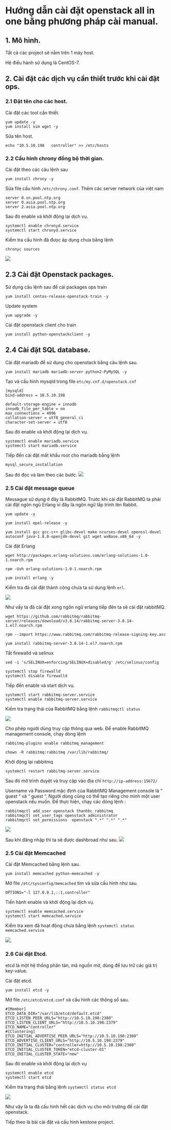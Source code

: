 # Hướng dẫn cài đặt openstack all in one bằng phương pháp cài manual.

## 1. Mô hình.
Tất cả các project sẽ nằm trên 1 máy host.

Hệ điều hành sử dụng là CentOS-7.


## 2. Cài đặt các dịch vụ cần thiết trước khi cài đặt ops.
### 2.1 Đặt tên cho các host.

Cài đặt các tool cần thiết.

```
yum update -y
yum install vim wget -y
```
Sửa tên host.
```
echo "10.5.10.198   controller" >> /etc/hosts
```
### 2.2 Cấu hình chrony đồng bộ thời gian.
Cài đặt theo các câu lệnh sau 
```
yum install chrony -y
```
Sửa file cấu hình `/etc/chrony.conf`. Thêm các server network của việt nam
```
server 0.vn.pool.ntp.org
server 0.asia.pool.ntp.org
server 2.asia.pool.ntp.org
```
Sau đó enable và khởi động lại dịch vụ.
```
systemctl enable chronyd.service
systemctl start chronyd.service
```

Kiểm tra cấu hình đã đưọc áp dụng chưa bằng lệnh
```
chronyc sources
```
![](ks-img/chrony-1.png)


## 2.3 Cài đặt Openstack packages.

Sử dụng câu lệnh sau để cài packages ops train
```
yum install centos-release-openstack-train -y
```
Update system
```
yum upgrade -y 
```

Cài đặt openstack client cho train
```
yum install python-openstackclient -y
```


## 2.4 Cài đặt SQL database.

Cài đặt mariadb để sử dụng cho openstack bằng câu lệnh sau.
```
yum install mariadb mariadb-server python2-PyMySQL -y
```
Tạo và cấu hình mysqld trong file `etc/my.cnf.d/openstack.cnf`
```
[mysqld]
bind-address = 10.5.10.198

default-storage-engine = innodb
innodb_file_per_table = on
max_connections = 4096
collation-server = utf8_general_ci
character-set-server = utf8
```

Sau đó enable và khởi động lại dịch vụ.
```
systemctl enable mariadb.service
systemctl start mariadb.service
```
Tiếp đến cài đặt mất khẩu root cho mariadb bằng lệnh 
```
mysql_secure_installation
```
Sau đó đọc và làm theo các bước.
![](ks-img/mariadb-1.png)

### 2.5 Cài đặt message queue 

Messague sử dụng ở đây là RabbitMQ.
Trước khi cài đặt RabbitMQ ta phải cài đặt ngôn ngũ Erlang vì đây là ngôn ngữ lấp trình lên Rabbit.
```
yum update -y

yum install epel-release -y

yum install gcc gcc-c++ glibc-devel make ncurses-devel openssl-devel autoconf java-1.8.0-openjdk-devel git wget wxBase.x86_64 -y
```

Cài đặt Erlang
```
wget http://packages.erlang-solutions.com/erlang-solutions-1.0-1.noarch.rpm

rpm -Uvh erlang-solutions-1.0-1.noarch.rpm

yum install erlang -y

```
Kiểm tra đã cài đặt thành công chưa ta sử dụng lệnh `erl`.

![](ks-img/erlang.png)

Như vấy ta đã cài đặt xong ngôn ngữ erlang tiếp đên ta sẽ cài đặt rabbitMQ.


```
wget https://github.com/rabbitmq/rabbitmq-server/releases/download/v3.8.14/rabbitmq-server-3.8.14-1.el7.noarch.rpm

rpm --import https://www.rabbitmq.com/rabbitmq-release-signing-key.asc

yum install rabbitmq-server-3.8.14-1.el7.noarch.rpm
```
Tắt firewalld và selinux
```
sed -i 's/SELINUX=enforcing/SELINUX=disabled/g' /etc/selinux/config

systemctl stop firewalld
systemctl disable firewalld
```

Tiếp đến enable và start dịch vụ.
```
systemctl start rabbitmq-server.service
systemctl enable rabbitmq-server.service
```

Kiểm tra trạng thái của RabbitMQ bằng lệnh `rabbitmqctl status`

![](ks-img/rabbitmq.png)

Cho phép người dùng truy cập thông qua web. Để enable RabbitMQ management console, chạy dòng lệnh 
```
rabbitmq-plugins enable rabbitmq_management

chown -R rabbitmq:rabbitmq /var/lib/rabbitmq/
```
Khởi động lại rabbitmq
```
systemctl restart rabbitmq-server.service
```

Sau đó mở trình duyệt và truy cập vào địa chỉ `http://ip-address:15672/`

Username và Password mặc định của RabbitMQ Management console là “ guest “ và “ guest “. Người dùng cũng có thể tạo riêng cho mình một user openstack nếu muốn. Để thực hiện, chạy các dòng lệnh :
```
rabbitmqctl add_user openstack thanhbc_rabbitmq
rabbitmqctl set_user_tags openstack administrator
rabbitmqctl set_permissions  openstack ".*" ".*" ".*"
```
![](ks-img/rabbitmq-add.png)


Sau khi đăng nhập thì ta sẽ được dashbroad như sau.
![](ks-img/rabbitmq-1.png)


### 2.5 Cài đặt Memcached

Cài đặt Memcached bằng lệnh sau.
```
yum install memcached python-memcached -y
```
Mở file `/etc/sysconfig/memcached` tìm và sửa cấu hình như sau.
```
OPTIONS="-l 127.0.0.1,::1,controller"
```
Tiến hành enable và khởi động lại dịch vụ.
```
systemctl enable memcached.service
systemctl start memcached.service
```
Kiểm tra xem đã hoạt động chưa bằng lệnh `systemctl status memcached.service`

![](ks-img/memcache-1.png).

### 2.6 Cài đặt Etcd.

etcd là một hệ thống phân tán, mã nguồn mở, dùng để lưu trữ các giá trị key-value.

Cài đặt etcd.

```
yum install etcd -y
```

Mở file `/etc/etcd/etcd.conf` và cấu hình các thông số sau.
```
#[Member]
ETCD_DATA_DIR="/var/lib/etcd/default.etcd"
ETCD_LISTEN_PEER_URLS="http://10.5.10.198:2380"
ETCD_LISTEN_CLIENT_URLS="http://10.5.10.198:2379"
ETCD_NAME="controller"
#[Clustering]
ETCD_INITIAL_ADVERTISE_PEER_URLS="http://10.5.10.198:2380"
ETCD_ADVERTISE_CLIENT_URLS="http://10.5.10.198:2379"
ETCD_INITIAL_CLUSTER="controller=http://10.5.10.198:2380"
ETCD_INITIAL_CLUSTER_TOKEN="etcd-cluster-01"
ETCD_INITIAL_CLUSTER_STATE="new"
```

Sau đó enable và khởi động lại dịch vụ
```
systemctl enable etcd
systemctl start etcd
```
Kiểm tra trạng thái bằng lệnh `systemctl status etcd`

![](ks-img/memcache-2.png)

Như vậy là ta đã cấu hình hết các dịch vụ cho môi trường đề cài đặt openstack.

Tiếp theo là bài cài đặt và cấu hình kestone project.
